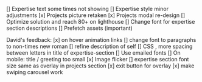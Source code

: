[] Expertise text some times not showing
[] Expertise style minor adjustments
[x] Projects picture retaken
[x] Projects modal re-design
[] Optimize solution and reach 80+ on lighthouse
[] Change font for expertise section descriptions
[] Prefetch assets (important)

David's feedback:
[x] on hover animation links
[] change font to paragraphs to non-times new roman
[] refine description of self
[] CSS , more spacing between letters in title of expertise-section
[] Use emailed fonts
[] On mobile: title / greeting too small
[x] Image flicker
[] expertise section font size same as overlay in projects section
[x] exit button for overlay
[x] make swiping carousel work